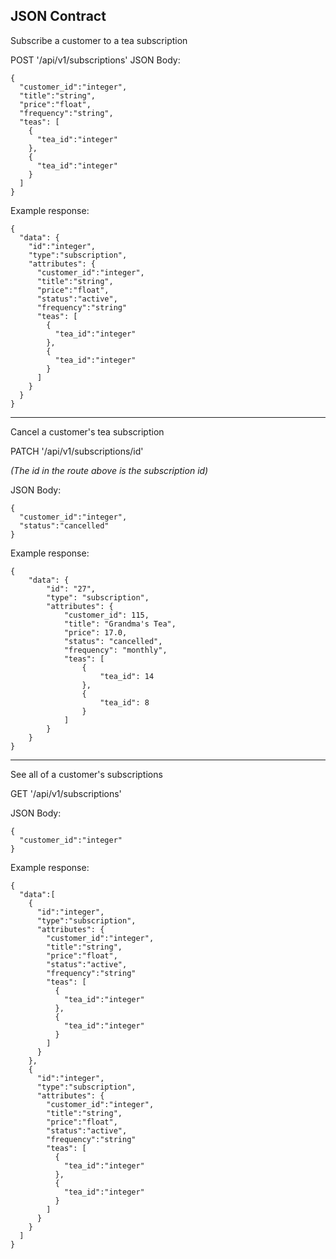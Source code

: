 ## JSON Contract 

Subscribe a customer to a tea subscription

POST '/api/v1/subscriptions'
JSON Body: 
```
{
  "customer_id":"integer",
  "title":"string",
  "price":"float",
  "frequency":"string",
  "teas": [
    {
      "tea_id":"integer"
    },
    {
      "tea_id":"integer"
    }
  ] 
}
```
Example response: 
```
{
  "data": {
    "id":"integer",
    "type":"subscription",
    "attributes": {
      "customer_id":"integer",
      "title":"string",
      "price":"float",
      "status":"active",
      "frequency":"string"
      "teas": [
        {
          "tea_id":"integer"
        },
        {
          "tea_id":"integer"
        }
      ] 
    }
  }
}
```

---

Cancel a customer's tea subscription

PATCH '/api/v1/subscriptions/id'

*(The id in the route above is the subscription id)*

JSON Body:
```
{
  "customer_id":"integer",
  "status":"cancelled"
}
```
Example response:
```
{
    "data": {
        "id": "27",
        "type": "subscription",
        "attributes": {
            "customer_id": 115,
            "title": "Grandma's Tea",
            "price": 17.0,
            "status": "cancelled",
            "frequency": "monthly",
            "teas": [
                {
                    "tea_id": 14
                },
                {
                    "tea_id": 8
                }
            ]
        }
    }
}
```
---

See all of a customer's subscriptions

GET '/api/v1/subscriptions'

JSON Body: 
```
{
  "customer_id":"integer"
}
```
Example response:
```
{
  "data":[
    {
      "id":"integer",
      "type":"subscription",
      "attributes": {
        "customer_id":"integer",
        "title":"string",
        "price":"float",
        "status":"active",
        "frequency":"string"
        "teas": [
          {
            "tea_id":"integer"
          },
          {
            "tea_id":"integer"
          }
        ] 
      }
    },
    {
      "id":"integer",
      "type":"subscription",
      "attributes": {
        "customer_id":"integer",
        "title":"string",
        "price":"float",
        "status":"active",
        "frequency":"string"
        "teas": [
          {
            "tea_id":"integer"
          },
          {
            "tea_id":"integer"
          }
        ] 
      }
    }
  ]
}
```